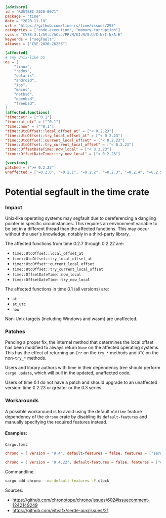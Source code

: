 ```toml
[advisory]
id = "RUSTSEC-2020-0071"
package = "time"
date = "2020-11-18"
url = "https://github.com/time-rs/time/issues/293"
categories = ["code-execution", "memory-corruption"]
cvss = "CVSS:3.1/AV:L/AC:L/PR:N/UI:N/S:U/C:N/I:N/A:H"
keywords = ["segfault"]
aliases = ["CVE-2020-26235"]

[affected]
# any Unix-like OS
os = [
    "linux",
    "redox",
    "solaris",
    "android",
    "ios",
    "macos",
    "netbsd",
    "openbsd",
    "freebsd",
]
[affected.functions]
"time::at" = ["^0.1"]
"time::at_utc" = ["^0.1"]
"time::now" = ["^0.1"]
"time::UtcOffset::local_offset_at" = ["< 0.2.23"]
"time::UtcOffset::try_local_offset_at" = ["< 0.2.23"]
"time::UtcOffset::current_local_offset" = ["< 0.2.23"]
"time::UtcOffset::try_current_local_offset" = ["< 0.2.23"]
"time::OffsetDateTime::now_local" = ["< 0.2.23"]
"time::OffsetDateTime::try_now_local" = ["< 0.2.23"]

[versions]
patched = [">= 0.2.23"]
unaffected = ["=0.2.0", "=0.2.1", "=0.2.2", "=0.2.3", "=0.2.4", "=0.2.5", "=0.2.6"]
```

# Potential segfault in the time crate

### Impact

Unix-like operating systems may segfault due to dereferencing a dangling pointer in specific circumstances. This requires an environment variable to be set in a different thread than the affected functions. This may occur without the user's knowledge, notably in a third-party library.

The affected functions from time 0.2.7 through 0.2.22 are:

- `time::UtcOffset::local_offset_at`
- `time::UtcOffset::try_local_offset_at`
- `time::UtcOffset::current_local_offset`
- `time::UtcOffset::try_current_local_offset`
- `time::OffsetDateTime::now_local`
- `time::OffsetDateTime::try_now_local`

The affected functions in time 0.1 (all versions) are:

- `at`
- `at_utc`
- `now`

Non-Unix targets (including Windows and wasm) are unaffected.

### Patches

Pending a proper fix, the internal method that determines the local offset has been modified to always return `None` on the affected operating systems. This has the effect of returning an `Err` on the `try_*` methods and `UTC` on the non-`try_*` methods.

Users and library authors with time in their dependency tree should perform `cargo update`, which will pull in the updated, unaffected code.

Users of time 0.1 do not have a patch and should upgrade to an unaffected version: time 0.2.23 or greater or the 0.3 series.

### Workarounds

A possible workaround is to avoid using the default `oldtime` feature dependency of the `chrono` crate by disabling its `default-features` and manually specifying the required features instead.

#### Examples:

`Cargo.toml`:  

```toml
chrono = { version = "0.4", default-features = false, features = ["serde"] }
```

```toml
chrono = { version = "0.4.22", default-features = false, features = ["clock"] }
```

Commandline:  

```bash
cargo add chrono --no-default-features -F clock
```

Sources:  
 - https://github.com/chronotope/chrono/issues/602#issuecomment-1242149249  
 - https://github.com/vityafx/serde-aux/issues/21  
